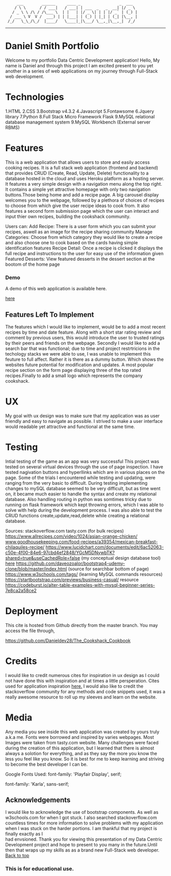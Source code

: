          ___        ______     ____ _                 _  ___  
        / \ \      / / ___|   / ___| | ___  _   _  __| |/ _ \ 
       / _ \ \ /\ / /\___ \  | |   | |/ _ \| | | |/ _` | (_) |
      / ___ \ V  V /  ___) | | |___| | (_) | |_| | (_| |\__, |
     /_/   \_\_/\_/  |____/   \____|_|\___/ \__,_|\__,_|  /_/ 
 ----------------------------------------------------------------- 

<a name="top"></a>
# Daniel Smith Portfolio 

Welcome to my portfolio Data Centric Development application! 
Hello, My name is Daniel and through this project I am excited present to you yet 
another in a series of web applications on my journey through Full-Stack web development.

# Technologies

1.HTML
2.CSS
3.Bootstrap v4.3.2
4.Javascript
5.Fontawsome
6.Jquery library
7.Python
8.Full Stack Micro Framework Flask
9.MySQL relational database management system 
9.MySQL Workbench (External server RBMS)

# Features
This is a web application that allows users to store and easily 
access cooking recipes. It is a full stack web application (frontend and backend) 
that provides CRUD (Create, Read, Update, Delete) functionality to a database 
hosted in the cloud and uses Heroku platform as a hosting server. 
It features a very simple design with a navigation menu along the top right.
It contains a simple yet attractive homepage with only two navigation buttons.Those 
being home and add a recipe page. A big carousel display welcomes you to the webpage, 
followed by a plethora of choices of recipes to choose from which give the user 
recipe ideas to cook from. It also features a second form submission page which 
the user can interact and input thier own recipes, building the cookshack community.

Users can:
Add Recipe: There is a user form which you can submit your recipes, aswell as an 
image for the recipe sharing community
Manage Categories: Choose from which category they would like to create a recipe
and also choose one to cook based on the cards having simple identification 
features
Recipe Detail: Once a recipe is clicked it displays the full recipe and instructions
to the user for easy use of the information given
Featured Desserts: View featured desserts in the dessert section at the bootom of 
the home page

### Demo
A demo of this web application is available here.

<a href="https://the-cookshack-cookbook.herokuapp.com">here</a>

## Features Left To Implement

The features which I would like to implement, would be to add a most recent 
recipes by time and date feature. Along with a short star rating review and comment
by previous users, this would introduce the user to trusted ratings by their peers 
and friends on the webpage. Secondly I would like to add a search bar that was 
functional; due to time and project restrtricions in the techology stacks we were 
able to use, I was unable to implement this feuture to full affect. Rather it is
there as a dummy button. Which shows the websites future potential for modification 
and updates. A most popular recipe section on the form page displaying three of the 
top rated recipes.Finally to add a small logo which represents the company cookshack.



# UX

My goal with ux design was to make sure that my application was as user friendly 
and easy to navigate as possible. I strived to make a user interface would readable
yet attractive and functional at the same time.


# Testing
Intial testing of the game as an app was very successful
This project was tested on several virtual devices through the use of page 
inspection. I have tested nagivation buttons and hyperllinks which are in various 
places on the page. Some of the trials I encountered while testing and updating, 
were ranging from the very basic to difficult. During testing implementing changes 
to mySQL database seemed to be very difficult, but as time went on, it became 
much easier to handle the syntax and create my relational database. Also handling 
routing in python was somtimes tricky due to running on flask framework which
kept throwing errors, which I was able to solve with help during the development
process. I was also able to test the CRUD functions create,update,read,delete 
while creating a relational database.


Sources:
stackoverflow.com
tasty.com (for bulk recipes)
https://www.allrecipes.com/video/1024/asian-orange-chicken/
www.goodhousekeeping.com/food-recipes/a39354/mexican-breakfast-chilaquiles-recipe/
https://www.lucidchart.com/documents/edit/6ac52063-c50e-4f00-84e6-97cbd4ef2848/YGcM5DNywbTK?shared=true&useCachedRole=false
(my conceptual design database tool)
<a href="/static/uploads/images/Online Cookbook Conceptual-design.pdf">here</a>
https://github.com/daveozoalor/bootstrap4-udemy-clone/blob/master/index.html
(source for searchbar bottom of page)
https://www.w3schools.com/tags/
(learning MySQL commands resources)
https://startbootstrap.com/previews/business-casual/ resource
https://codeburst.io/alter-table-examples-with-mysql-beginner-series-7e8ca2a58ce2



# Deployment

This cite is hosted from Github directly from the master branch.
You may access the file through,

https://github.com/Danieldev28/The_Cookshack_Cookbook


# Credits 
I would like to credit numerous cites for inspiration in ux design as I could 
not have done this with inspiration and at times a little persperation. Cites 
used for application inspiration <a href="https://www.allrecipes.com">here.</a> 
I would also like to credit the stackoverflow community for any methods and 
code snippets used, it was a really awesome resource to roll up my sleeves and 
learn on the website.

# Media 

Any media you see inside this web application was created by yours truly
a.k.a me. Fonts were borrowed and inspired by varies webpages.
Most Images were taken from tasty.com website.
Many challenges were faced during the creation of this application, but I learned
that there is almost always a solotion for everything, and as they say the more 
you know the less you feel like you know. So it is best for me to keep learning 
and striving to become the best developer I can be. 

Google Fonts Used:
font-family: 'Playfair Display', serif;

font-family: 'Karla', sans-serif;

## Acknowledgements

I would like to acknowledge the use of bootstrap components. As well as 
w3schools.com for when I got stuck. I also searched stackoverflow.com countless
times for more information to solve problems with my application when I was stuck 
on the harder portions. I am thankful that my project is finally exactly as I  
had envsioned.  Thank you for viewing this presentation of my 
Data Centric Development project and hope to 
present to you many in the future.Until then that wraps up my skills as 
as a brand new Full-Stack web developer.
                                                <a href="#top">Back to top</a>
### This is for educational use.


